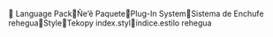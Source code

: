       Language Pack   Ñe’ẽ Paquete   Plug-In System   Sistema de Enchufe rehegua   Style   Tekopy
   index.styl   índice.estilo rehegua